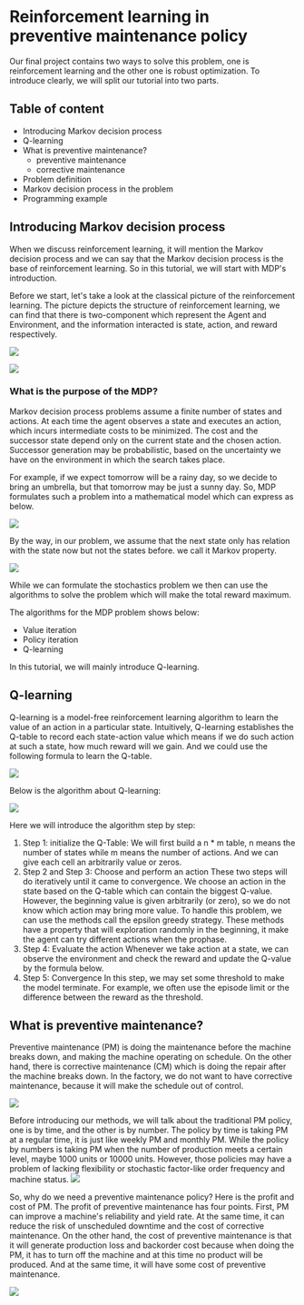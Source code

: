 # Reinforcement learning in preventive maintenance policy
Our final project contains two ways to solve this problem, one is reinforcement learning and the other one is robust optimization. To introduce clearly, we will split our tutorial into two parts.
## Table of content
- Introducing Markov decision process
- Q-learning
- What is preventive maintenance?
    - preventive maintenance
    - corrective maintenance
- Problem definition
- Markov decision process in the problem
- Programming example
## Introducing Markov decision process
When we discuss reinforcement learning, it will mention the Markov decision process and we can say that the Markov decision process is the base of reinforcement learning. So in this tutorial, we will start with MDP's introduction.

Before we start, let's take a look at the classical picture of the reinforcement learning. The picture depicts the structure of reinforcement learning, we can find that there is two-component which represent the Agent and Environment, and the information interacted is state, action, and reward respectively.

![](https://i.imgur.com/f4cN3wp.png)


![](https://i.imgur.com/z3nbrmL.png)



### What is the purpose of the MDP?
Markov decision process problems assume a finite number of states and actions. At each time the agent observes a state and executes an action, which incurs intermediate costs to be minimized. The cost and the successor state depend only on the current state and the chosen action. Successor generation may be probabilistic, based on the uncertainty we have on the environment in which the search takes place. 

For example, if we expect tomorrow will be a rainy day, so we decide to bring an umbrella, but that tomorrow may be just a sunny day. So, MDP formulates such a problem into a mathematical model which can express as below.

![](https://i.imgur.com/XMEqAB8.png)

By the way, in our problem, we assume that the next state only has relation with the state now but not the states before. we call it Markov property.

![](https://i.imgur.com/Gjy9m28.png)

While we can formulate the stochastics problem we then can use the algorithms to solve the problem which will make the total reward maximum.

The algorithms for the MDP problem shows below:
- Value iteration
- Policy iteration
- Q-learning

In this tutorial, we will mainly introduce Q-learning.

## Q-learning
Q-learning is a model-free reinforcement learning algorithm to learn the value of an action in a particular state. Intuitively, Q-learning establishes the Q-table to record each state-action value which means if we do such action at such a state, how much reward will we gain. And we could use the following formula to learn the Q-table.


![](https://i.imgur.com/OXv8eMh.png)



Below is the algorithm about Q-learning:

![](https://i.imgur.com/JPUiW31.png)

Here we will introduce the algorithm step by step:

1. Step 1: initialize the Q-Table:
We will first build a n * m table, n means the number of states while m means the number of actions. And we can give each cell an arbitrarily value or zeros.
2. Step 2 and Step 3: Choose and perform an action
These two steps will do iteratively until it came to convergence. We choose an action in the state based on the Q-table which can contain the biggest Q-value. However, the beginning value is given arbitrarily (or zero), so we do not know which action may bring more value. To handle this problem, we can use the methods call the epsilon greedy strategy. These methods have a property that will exploration randomly in the beginning, it make the agent can try different actions when the prophase.
3. Step 4: Evaluate the action
Whenever we take action at a state, we can observe the environment and check the reward and update the Q-value by the formula below.
4. Step 5: Convergence
In this step, we may set some threshold to make the model terminate. For example, we often use the episode limit or the difference between the reward as the threshold.

## What is preventive maintenance?
Preventive maintenance (PM) is doing the maintenance before the machine breaks down, and making the machine  operating on schedule. On the other hand,  there is corrective maintenance (CM) which is doing the repair after the machine breaks down.  In the factory, we do not want to have corrective maintenance, because it will make the schedule out of control.

![](https://i.imgur.com/02q7Ffs.png)

Before introducing our methods, we will talk about the traditional PM policy, one is by time, and the other is by number. The policy by time is taking PM at a regular time, it is just like weekly PM and monthly PM. While the policy by numbers is taking PM when the number of production meets a certain level, maybe 1000 units or 10000 units. However, those policies may have a problem of lacking flexibility or stochastic factor-like order frequency and machine status.
![](https://i.imgur.com/9oFsiR8.png)

So, why do we need a preventive maintenance policy? Here is the profit and cost of PM. The profit of preventive maintenance has four points. First, PM can improve a machine's reliability and yield rate. At the same time, it can reduce the risk of unscheduled downtime and the cost of corrective maintenance. On the other hand, the cost of preventive maintenance is that it will generate production loss and backorder cost because when doing the PM, it has to turn off the machine and at this time no product will be produced. And at the same time, it will have some cost of preventive maintenance.


![](https://i.imgur.com/u6dhQpG.png)

















